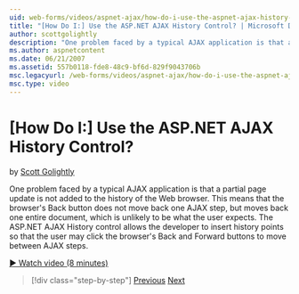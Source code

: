 ```yaml
---
uid: web-forms/videos/aspnet-ajax/how-do-i-use-the-aspnet-ajax-history-control
title: "[How Do I:] Use the ASP.NET AJAX History Control? | Microsoft Docs"
author: scottgolightly
description: "One problem faced by a typical AJAX application is that a partial page update is not added to the history of the Web browser. This means that the browser's B..."
ms.author: aspnetcontent
ms.date: 06/21/2007
ms.assetid: 557b0118-fde8-48c9-bf6d-829f9043706b
msc.legacyurl: /web-forms/videos/aspnet-ajax/how-do-i-use-the-aspnet-ajax-history-control
msc.type: video
---
```

[How Do I:] Use the ASP.NET AJAX History Control?
====================
by [Scott Golightly](https://github.com/scottgolightly)

One problem faced by a typical AJAX application is that a partial page update is not added to the history of the Web browser. This means that the browser's Back button does not move back one AJAX step, but moves back one entire document, which is unlikely to be what the user expects. The ASP.NET AJAX History control allows the developer to insert history points so that the user may click the browser's Back and Forward buttons to move between AJAX steps.

[&#9654; Watch video (8 minutes)](https://channel9.msdn.com/Blogs/ASP-NET-Site-Videos/how-do-i-use-the-aspnet-ajax-history-control)

> [!div class="step-by-step"]
> [Previous](how-do-i-use-the-aspnet-ajax-updateprogress-control.md)
> [Next](how-do-i-implement-the-ajax-after-processing-pattern.md)
